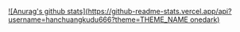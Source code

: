 [![Anurag's github stats](https://github-readme-stats.vercel.app/api?username=hanchuangkudu666?theme=THEME_NAME onedark)](https://github.com/anuraghazra/github-readme-stats)
